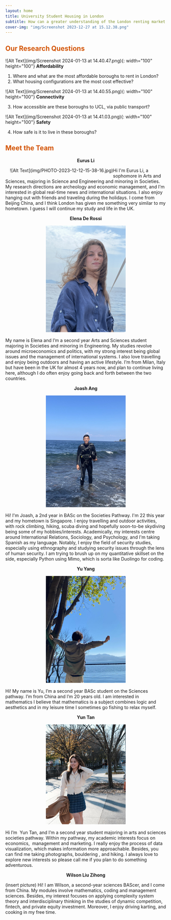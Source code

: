 ```yaml
---
layout: home
title: University Student Housing in London
subtitle: How can a greater understanding of the London renting market better inform students’ decision-making when looking for accommodation?
cover-img: "img/Screenshot 2023-12-27 at 15.12.38.png"
---
```

## <span style="color: #D35400 ;">Our Research Questions</span>

![Alt Text](img/Screenshot 2024-01-13 at 14.40.47.png){: width="100" height="100"}
<strong>Affordability</strong>

1. Where and what are the most affordable boroughs to rent in London?
2. What housing configurations are the most cost effective?

![Alt Text](img/Screenshot 2024-01-13 at 14.40.55.png){: width="100" height="100"}
<strong>Connectivity</strong>

3. How accessible are these boroughs to UCL, via public transport?

![Alt Text](img/Screenshot 2024-01-13 at 14.41.03.png){: width="100" height="100"}
<strong>Safety</strong>

4. How safe is it to live in these boroughs?



## <span style="color: #D35400 ;">Meet the Team</span>

<p align="center"><strong>Eurus Li</strong></p>

<div style="float: left; margin: 0 0 1em 1em;">
  ![Alt Text](img/PHOTO-2023-12-12-15-38-16.jpg)
</div>
Hi I'm Eurus Li, a sophomore in Arts and Sciences, majoring in Science and Engineering and minoring in Societies. My research directions are archeology and economic management, and I'm interested in global real-time news and international situations. I also enjoy hanging out with friends and traveling during the holidays. I come from Beijing China, and I think London has given me something very similar to my hometown. I guess I will continue my study and life in the UK.



<p align="center"><strong>Elena De Rossi</strong></p>
<p align="center"> <img src="img/IMG_6865.jpeg" alt="Image Alt Text" width="250" /> </p>

My name is Elena and I’m a second year Arts and Sciences student majoring in Societies and minoring in Engineering. My studies revolve around microeconomics and politics, with my strong interest being global issues and the management of international systems. I also love travelling and enjoy being outdoors and having an active lifestyle. I’m from Milan, Italy but have been in the UK for almost 4 years now, and plan to continue living here, although I do often enjoy going back and forth between the two countries.

<p align="center"><strong>Joash Ang</strong></p>
<p align="center"> <img src="img/Joash.jpeg" alt="Image Alt Text" width="250" /> </p>

Hi! I'm Joash, a 2nd year in BASc on the Societies Pathway. I'm 22 this year and my hometown is Singapore. I enjoy travelling and outdoor activities, with rock climbing, hiking, scuba diving and hopefully soon-to-be skydiving being some of my hobbies/interests. Academically, my interests centre around International Relations, Sociology, and Psychology, and I'm taking Spanish as my language. Notably, I enjoy the field of security studies, especially using ethnography and studying security issues through the lens of human security. I am trying to brush up on my quantitative skillset on the side, especially Python using Mimo, which is sorta like Duolingo for coding.

<p align="center"><strong>Yu Yang</strong></p>
<p align="center"> <img src="img/PHOTO-2023-12-23-01-27-57.jpg" alt="Image Alt Text" width="250" /> </p>

Hi! My name is Yu, I’m a second year BASc student on the Sciences pathway. I’m from China and l’m 20 years old. l am interested in mathematics l believe that mathematics is a subject combines logic and aesthetics and in my leisure time I sometimes go fishing to relax myself.

<p align="center"><strong>Yun Tan</strong></p>
<p align="center"> <img src="img/PHOTO-2024-01-10-20-39-26.jpg" alt="Image Alt Text" width="250" /> </p>

Hi I’m  Yun Tan, and I’m a second year student majoring in arts and sciences societies pathway. Within my pathway, my academic interests focus on economics,  management and marketing. I really enjoy the process of data visualization, which makes information more approachable. Besides, you can find me taking photographs, bouldering , and hiking. I always love to explore new interests so please call me if you plan to do something adventurous.

<p align="center"><strong>Wilson Liu Zihong</strong></p>
(insert picture)
Hi! I am Wilson, a second-year sciences BAScer, and I come from China. My modules involve mathematics, coding and management sciences. Besides, my interest focuses on applying complexity system theory and interdisciplinary thinking in the studies of dynamic competition, fintech, and private equity investment. Moreover, I enjoy driving karting, and cooking in my free time.
